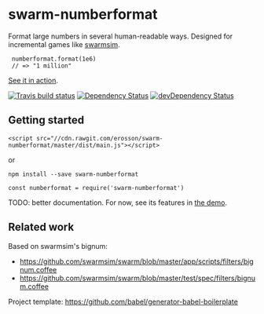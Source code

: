 # swarm-numberformat

Format large numbers in several human-readable ways. Designed for incremental games like [swarmsim](https://swarmsim.github.io).

     numberformat.format(1e6)
     // => "1 million"

[See it in action](https://jsbin.com/zadepad/edit?html,output).

[![Travis build status](http://img.shields.io/travis/erosson/swarm-numberformat.svg?style=flat)](https://travis-ci.org/erosson/swarm-numberformat)
[![Dependency Status](https://david-dm.org/erosson/swarm-numberformat.svg)](https://david-dm.org/erosson/swarm-numberformat)
[![devDependency Status](https://david-dm.org/erosson/swarm-numberformat/dev-status.svg)](https://david-dm.org/erosson/swarm-numberformat#info=devDependencies)

## Getting started

    <script src="//cdn.rawgit.com/erosson/swarm-numberformat/master/dist/main.js"></script>

or

    npm install --save swarm-numberformat

    const numberformat = require('swarm-numberformat')

TODO: better documentation. For now, see its features in [the demo](https://jsbin.com/zadepad/edit?html,output).

## Related work

Based on swarmsim's bignum:
* https://github.com/swarmsim/swarm/blob/master/app/scripts/filters/bignum.coffee
* https://github.com/swarmsim/swarm/blob/master/test/spec/filters/bignum.coffee

Project template: https://github.com/babel/generator-babel-boilerplate

